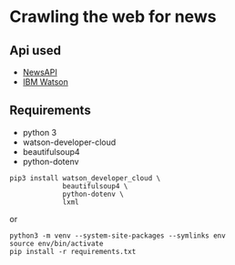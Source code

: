 # Crawling the web for news

## Api used
* [NewsAPI](newsapi.org)
* [IBM Watson](https://www.ibm.com/watson/developercloud/natural-language-understanding.html)

## Requirements
* python 3
* watson-developer-cloud
* beautifulsoup4
* python-dotenv

```
pip3 install watson_developer_cloud \
             beautifulsoup4 \
             python-dotenv \
             lxml
```

or

```
python3 -m venv --system-site-packages --symlinks env
source env/bin/activate
pip install -r requirements.txt
```
